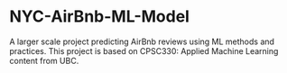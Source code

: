 # NYC-AirBnb-ML-Model
A larger scale project predicting AirBnb reviews using ML methods and practices. This project is based on CPSC330: Applied Machine Learning content from UBC.
